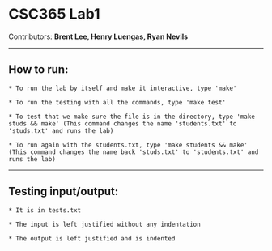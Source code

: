 # CSC365 Lab1
Contributors: **Brent Lee, Henry Luengas, Ryan Nevils**

---

## How to run: ##

    * To run the lab by itself and make it interactive, type 'make'

    * To run the testing with all the commands, type 'make test'

    * To test that we make sure the file is in the directory, type 'make studs && make' (This command changes the name 'students.txt' to 'studs.txt' and runs the lab)

    * To run again with the students.txt, type 'make students && make' (This command changes the name back 'studs.txt' to 'students.txt' and runs the lab)

---

## Testing input/output: ##

    * It is in tests.txt

    * The input is left justified without any indentation

    * The output is left justified and is indented

